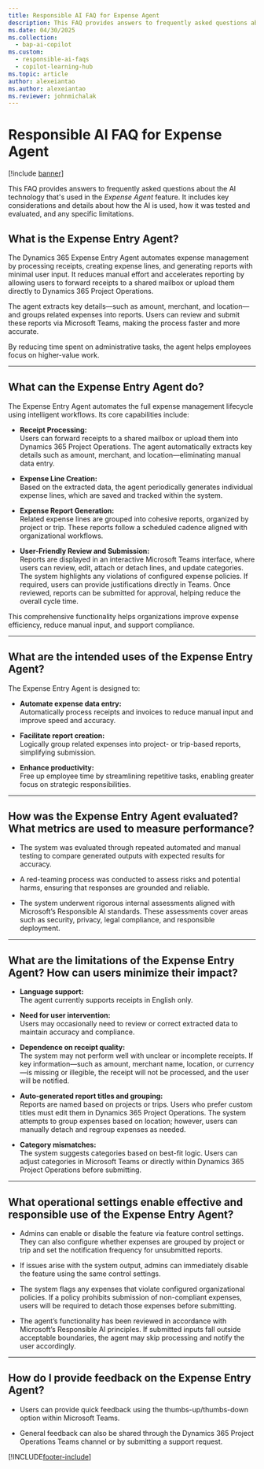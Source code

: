 ```yaml
---
title: Responsible AI FAQ for Expense Agent
description: This FAQ provides answers to frequently asked questions about the AI technology that's used in the Expense Agent. It includes key considerations and details about how the AI is used, how it was tested and evaluated, and any specific limitations.
ms.date: 04/30/2025
ms.collection:
  - bap-ai-copilot
ms.custom:
  - responsible-ai-faqs
  - copilot-learning-hub
ms.topic: article
author: alexeiantao
ms.author: alexeiantao
ms.reviewer: johnmichalak
---
```


# Responsible AI FAQ for Expense Agent

[!include [banner](../includes/banner.md)]

This FAQ provides answers to frequently asked questions about the AI technology that's used in the *Expense Agent* feature. It includes key considerations and details about how the AI is used, how it was tested and evaluated, and any specific limitations.

## What is the Expense Entry Agent?

The Dynamics 365 Expense Entry Agent automates expense management by processing receipts, creating expense lines, and generating reports with minimal user input. It reduces manual effort and accelerates reporting by allowing users to forward receipts to a shared mailbox or upload them directly to Dynamics 365 Project Operations.

The agent extracts key details—such as amount, merchant, and location—and groups related expenses into reports. Users can review and submit these reports via Microsoft Teams, making the process faster and more accurate.

By reducing time spent on administrative tasks, the agent helps employees focus on higher-value work.

---

## What can the Expense Entry Agent do?

The Expense Entry Agent automates the full expense management lifecycle using intelligent workflows. Its core capabilities include:

- **Receipt Processing:**  
  Users can forward receipts to a shared mailbox or upload them into Dynamics 365 Project Operations. The agent automatically extracts key details such as amount, merchant, and location—eliminating manual data entry.

- **Expense Line Creation:**  
  Based on the extracted data, the agent periodically generates individual expense lines, which are saved and tracked within the system.

- **Expense Report Generation:**  
  Related expense lines are grouped into cohesive reports, organized by project or trip. These reports follow a scheduled cadence aligned with organizational workflows.

- **User-Friendly Review and Submission:**  
  Reports are displayed in an interactive Microsoft Teams interface, where users can review, edit, attach or detach lines, and update categories. The system highlights any violations of configured expense policies. If required, users can provide justifications directly in Teams. Once reviewed, reports can be submitted for approval, helping reduce the overall cycle time.

This comprehensive functionality helps organizations improve expense efficiency, reduce manual input, and support compliance.

---

## What are the intended uses of the Expense Entry Agent?

The Expense Entry Agent is designed to:

- **Automate expense data entry:**  
  Automatically process receipts and invoices to reduce manual input and improve speed and accuracy.

- **Facilitate report creation:**  
  Logically group related expenses into project- or trip-based reports, simplifying submission.

- **Enhance productivity:**  
  Free up employee time by streamlining repetitive tasks, enabling greater focus on strategic responsibilities.

---

## How was the Expense Entry Agent evaluated? What metrics are used to measure performance?

- The system was evaluated through repeated automated and manual testing to compare generated outputs with expected results for accuracy.

- A red-teaming process was conducted to assess risks and potential harms, ensuring that responses are grounded and reliable.

- The system underwent rigorous internal assessments aligned with Microsoft’s Responsible AI standards. These assessments cover areas such as security, privacy, legal compliance, and responsible deployment.

---

## What are the limitations of the Expense Entry Agent? How can users minimize their impact?

- **Language support:**  
  The agent currently supports receipts in English only.

- **Need for user intervention:**  
  Users may occasionally need to review or correct extracted data to maintain accuracy and compliance.

- **Dependence on receipt quality:**  
  The system may not perform well with unclear or incomplete receipts. If key information—such as amount, merchant name, location, or currency—is missing or illegible, the receipt will not be processed, and the user will be notified.

- **Auto-generated report titles and grouping:**  
  Reports are named based on projects or trips. Users who prefer custom titles must edit them in Dynamics 365 Project Operations. The system attempts to group expenses based on location; however, users can manually detach and regroup expenses as needed.

- **Category mismatches:**  
  The system suggests categories based on best-fit logic. Users can adjust categories in Microsoft Teams or directly within Dynamics 365 Project Operations before submitting.

---

## What operational settings enable effective and responsible use of the Expense Entry Agent?

- Admins can enable or disable the feature via feature control settings. They can also configure whether expenses are grouped by project or trip and set the notification frequency for unsubmitted reports.

- If issues arise with the system output, admins can immediately disable the feature using the same control settings.

- The system flags any expenses that violate configured organizational policies. If a policy prohibits submission of non-compliant expenses, users will be required to detach those expenses before submitting.

- The agent’s functionality has been reviewed in accordance with Microsoft’s Responsible AI principles. If submitted inputs fall outside acceptable boundaries, the agent may skip processing and notify the user accordingly.

---

## How do I provide feedback on the Expense Entry Agent?

- Users can provide quick feedback using the thumbs-up/thumbs-down option within Microsoft Teams.

- General feedback can also be shared through the Dynamics 365 Project Operations Teams channel or by submitting a support request.

[!INCLUDE[footer-include](../../../includes/footer-banner.md)]
